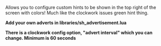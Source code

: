 Allows you to configure custom hints to be shown in the top right of the screen with colors! Much like the clockwork issues green hint thing.

**Add your own adverts in libraries/sh_advertisement.lua**


**There is a clockwork config option, "advert interval" which you can change. Minimum is 60 seconds**
